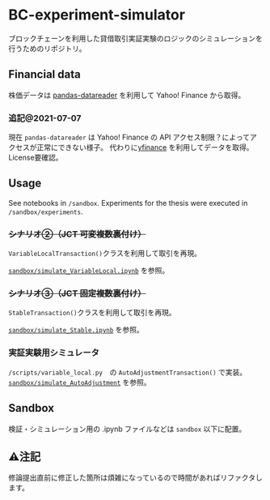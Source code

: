 # BC-experiment-simulator
ブロックチェーンを利用した貸借取引実証実験のロジックのシミュレーションを行うためのリポジトリ。

## Financial data
株価データは [pandas-datareader](https://github.com/pydata/pandas-datareader) を利用して Yahoo! Finance から取得。

### 追記@2021-07-07
現在 `pandas-datareader` は Yahoo! Finance の API アクセス制限？によってアクセスが正常にできない様子。
代わりに[yfinance](https://github.com/ranaroussi/yfinance) を利用してデータを取得。
License要確認。

## Usage
See notebooks in `/sandbox`.
Experiments for the thesis were executed in `/sandbox/experiments`.

### ~~シナリオ②（JCT 可変複数裏付け）~~
`VariableLocalTransaction()`クラスを利用して取引を再現。

[`sandbox/simulate_VariableLocal.ipynb`](https://github.com/maru919/BC-experiment-simulator/blob/master/sandbox/simulate_VariableLocal.ipynb) を参照。

### ~~シナリオ③（JCT 固定複数裏付け）~~
`StableTransaction()`クラスを利用して取引を再現。

[`sandbox/simulate_Stable.ipynb`](https://github.com/maru919/BC-experiment-simulator/blob/master/sandbox/simulate_Stable.ipynb) を参照。

### 実証実験用シミュレータ
`/scripts/variable_local.py`　の `AutoAdjustmentTransaction()` で実装。
[`sandbox/simulate_AutoAdjustment`]() を参照。

## Sandbox
検証・シミュレーション用の .ipynb ファイルなどは `sandbox` 以下に配置。

## ⚠️注記
修論提出直前に修正した箇所は煩雑になっているので時間があればリファクタします。
